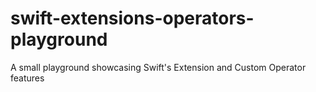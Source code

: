# swift-extensions-operators-playground
A small playground showcasing Swift's Extension and Custom Operator features
